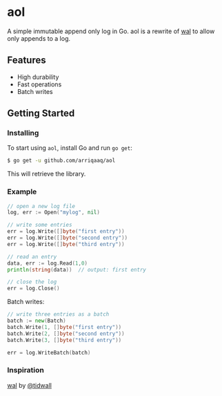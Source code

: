 # aol

A simple immutable append only log in Go. aol is a rewrite of [wal](https://github.com/tidwall/wal) to allow only appends to a log.

## Features

- High durability
- Fast operations
- Batch writes

## Getting Started

### Installing

To start using `aol`, install Go and run `go get`:

```sh
$ go get -u github.com/arriqaaq/aol
```

This will retrieve the library.

### Example

```go
// open a new log file
log, err := Open("mylog", nil)

// write some entries
err = log.Write([]byte("first entry"))
err = log.Write([]byte("second entry"))
err = log.Write([]byte("third entry"))

// read an entry
data, err := log.Read(1,0)
println(string(data))  // output: first entry

// close the log
err = log.Close()
```

Batch writes:

```go
// write three entries as a batch
batch := new(Batch)
batch.Write(1, []byte("first entry"))
batch.Write(2, []byte("second entry"))
batch.Write(3, []byte("third entry"))

err = log.WriteBatch(batch)
```

### Inspiration

[wal](https://github.com/tidwall/wal) by [@tidwall](http://twitter.com/tidwall)
